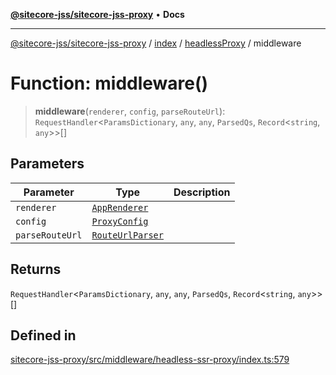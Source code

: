[**@sitecore-jss/sitecore-jss-proxy**](../../../../README.md) • **Docs**

***

[@sitecore-jss/sitecore-jss-proxy](../../../../README.md) / [index](../../../README.md) / [headlessProxy](../README.md) / middleware

# Function: middleware()

> **middleware**(`renderer`, `config`, `parseRouteUrl`): `RequestHandler`\<`ParamsDictionary`, `any`, `any`, `ParsedQs`, `Record`\<`string`, `any`\>\>[]

## Parameters

| Parameter | Type | Description |
| ------ | ------ | ------ |
| `renderer` | [`AppRenderer`](../../../type-aliases/AppRenderer.md) |  |
| `config` | [`ProxyConfig`](../interfaces/ProxyConfig.md) |  |
| `parseRouteUrl` | [`RouteUrlParser`](../../../type-aliases/RouteUrlParser.md) |  |

## Returns

`RequestHandler`\<`ParamsDictionary`, `any`, `any`, `ParsedQs`, `Record`\<`string`, `any`\>\>[]

## Defined in

[sitecore-jss-proxy/src/middleware/headless-ssr-proxy/index.ts:579](https://github.com/Sitecore/jss/blob/f73438462e859a2e4056c173073deed1d51387b8/packages/sitecore-jss-proxy/src/middleware/headless-ssr-proxy/index.ts#L579)
